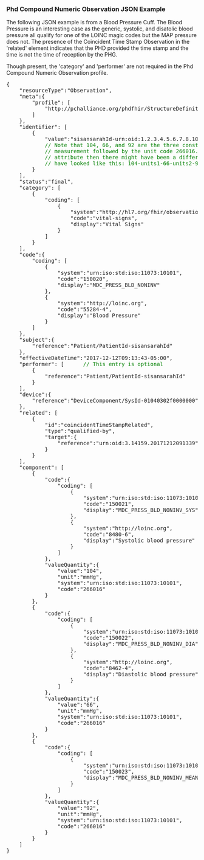 ### Phd Compound Numeric Observation JSON Example

The following JSON example is from a Blood Pressure Cuff. The Blood Pressure is an interesting case as the generic, systolic, and disatolic blood pressure all qualify for one of the LOINC magic codes but the MAP pressure does not. The presence of the Coincident Time Stamp Observation in the 'related' element indicates that the PHD provided the time stamp and the time is not the time of reception by the PHG. 

Though present, the 'category' and 'performer' are not required in the Phd Compound Numeric Observation profile.
<pre>{
    "resourceType":"Observation",
    "meta":{
        "profile": [
            "http://pchalliance.org/phdfhir/StructureDefinition/PhdCompoundNumericObservation"
        ]
    },
    "identifier": [
        {
            "value":"sisansarahId-urn:oid:1.2.3.4.5.6.7.8.10-01040302f0000000-150020-20171212091343-104-66-92-266016"
            <font style="color:green;">// Note that 104, 66, and 92 are the three constituents of the compound
            // measurement followed by the unit code 266016. Now if this were a Compound-Nu-Observed-Value 
            // attribute then there might have been a different unit for each constituent and it would
            // have looked like this: 104-units1-66-units2-92-units3 for whatever unit codes they are</font>
        }
    ],
    "status":"final",
    "category": [
        {
            "coding": [
                {
                    "system":"http://hl7.org/fhir/observation-category",
                    "code":"vital-signs",
                    "display":"Vital Signs"
                }
            ]
        }
    ],
    "code":{
        "coding": [
            {
                "system":"urn:iso:std:iso:11073:10101",
                "code":"150020",
                "display":"MDC_PRESS_BLD_NONINV"
            },
            {
                "system":"http://loinc.org",
                "code":"55284-4",
                "display":"Blood Pressure"
            }
        ]
    },
    "subject":{
        "reference":"Patient/PatientId-sisansarahId"
    },
    "effectiveDateTime":"2017-12-12T09:13:43-05:00",
    "performer": [      <font style="color:green;">// This entry is optional </font> 
        {
            "reference":"Patient/PatientId-sisansarahId"
        }
    ],
    "device":{
        "reference":"DeviceComponent/SysId-01040302f0000000"
    },
    "related": [
        {
            "id":"coincidentTimeStampRelated",
            "type":"qualified-by",
            "target":{
                "reference":"urn:oid:3.14159.20171212091339"
            }
        }
    ],
    "component": [
        {
            "code":{
                "coding": [
                    {
                        "system":"urn:iso:std:iso:11073:10101",
                        "code":"150021",
                        "display":"MDC_PRESS_BLD_NONINV_SYS"
                    },
                    {
                        "system":"http://loinc.org",
                        "code":"8480-6",
                        "display":"Systolic blood pressure"
                    }
                ]
            },
            "valueQuantity":{
                "value":"104",
                "unit":"mmHg",
                "system":"urn:iso:std:iso:11073:10101",
                "code":"266016"
            }
        },
        {
            "code":{
                "coding": [
                    {
                        "system":"urn:iso:std:iso:11073:10101",
                        "code":"150022",
                        "display":"MDC_PRESS_BLD_NONINV_DIA"
                    },
                    {
                        "system":"http://loinc.org",
                        "code":"8462-4",
                        "display":"Diastolic blood pressure"
                    }
                ]
            },
            "valueQuantity":{
                "value":"66",
                "unit":"mmHg",
                "system":"urn:iso:std:iso:11073:10101",
                "code":"266016"
            }
        },
        {
            "code":{
                "coding": [
                    {
                        "system":"urn:iso:std:iso:11073:10101",
                        "code":"150023",
                        "display":"MDC_PRESS_BLD_NONINV_MEAN"
                    }
                ]
            },
            "valueQuantity":{
                "value":"92",
                "unit":"mmHg",
                "system":"urn:iso:std:iso:11073:10101",
                "code":"266016"
            }
        }
    ]
}</pre>